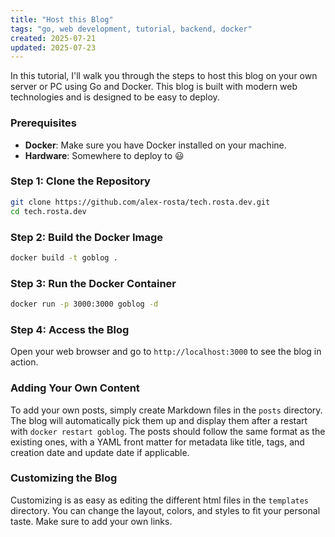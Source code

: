 ```yaml
---
title: "Host this Blog"
tags: "go, web development, tutorial, backend, docker"
created: 2025-07-21
updated: 2025-07-23
---
```

In this tutorial, I'll walk you through the steps to host this blog on your own server or PC using Go and Docker. This blog is built with modern web technologies and is designed to be easy to deploy.

### Prerequisites

- **Docker**: Make sure you have Docker installed on your machine.
- **Hardware**: Somewhere to deploy to :smiley:

### Step 1: Clone the Repository

```bash
git clone https://github.com/alex-rosta/tech.rosta.dev.git
cd tech.rosta.dev
```

### Step 2: Build the Docker Image

```bash
docker build -t goblog .
```

### Step 3: Run the Docker Container

```bash
docker run -p 3000:3000 goblog -d
```

### Step 4: Access the Blog

Open your web browser and go to `http://localhost:3000` to see the blog in action.

### Adding Your Own Content

To add your own posts, simply create Markdown files in the `posts` directory. The blog will automatically pick them up and display them after a restart with `docker restart goblog`.
The posts should follow the same format as the existing ones, with a YAML front matter for metadata like title, tags, and creation date and update date if applicable.

### Customizing the Blog

Customizing is as easy as editing the different html files in the `templates` directory. You can change the layout, colors, and styles to fit your personal taste. Make sure to add your own links.
